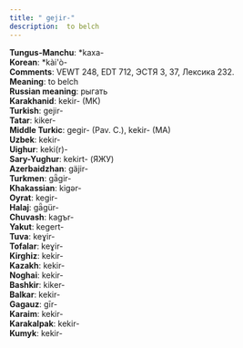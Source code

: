 ```yaml
---
title: " gejir-"
description:  to belch
---
```


<strong>Tungus-Manchu</strong>:  *kaxa-<br>
<strong>Korean</strong>:  *kài'ò-<br>
<strong>Comments</strong>:  VEWT 248, EDT 712, ЭСТЯ 3, 37, Лексика 232.<br>
<strong>Meaning</strong>:  to belch<br>
<strong>Russian meaning</strong>:  рыгать<br>
<strong>Karakhanid</strong>:  kekir- (MK)<br>
<strong>Turkish</strong>:  gejir-<br>
<strong>Tatar</strong>:  kiker-<br>
<strong>Middle Turkic</strong>:  gegir- (Pav. C.), kekir- (MA)<br>
<strong>Uzbek</strong>:  kekir-<br>
<strong>Uighur</strong>:  keki(r)-<br>
<strong>Sary-Yughur</strong>:  kekirt- (ЯЖУ)<br>
<strong>Azerbaidzhan</strong>:  gäjir-<br>
<strong>Turkmen</strong>:  gǟgir-<br>
<strong>Khakassian</strong>:  kigǝr-<br>
<strong>Oyrat</strong>:  kegir-<br>
<strong>Halaj</strong>:  gǟgür-<br>
<strong>Chuvash</strong>:  kagъr-<br>
<strong>Yakut</strong>:  kegert-<br>
<strong>Tuva</strong>:  keɣir-<br>
<strong>Tofalar</strong>:  keɣir-<br>
<strong>Kirghiz</strong>:  kekir-<br>
<strong>Kazakh</strong>:  kekir-<br>
<strong>Noghai</strong>:  kekir-<br>
<strong>Bashkir</strong>:  kiker-<br>
<strong>Balkar</strong>:  kekir-<br>
<strong>Gagauz</strong>:  gīr-<br>
<strong>Karaim</strong>:  kekir-<br>
<strong>Karakalpak</strong>:  kekir-<br>
<strong>Kumyk</strong>:  kekir-<br>


